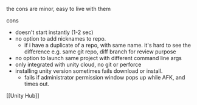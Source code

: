 the cons are minor, easy to live with them

cons
- doesn't start instantly (1-2 sec)
- no option to add nicknames to repo.
	- if i have a duplicate of a repo, with same name. it's hard to see the difference
	  e.g. same git repo, diff branch for review purpose
- no option to launch same project with different command line args
- only integrated with unity cloud, no git or perforce
- installing unity version sometimes fails download or install.
	- fails if administrator permission window pops up while AFK, and times out.

[[Unity Hub]]
